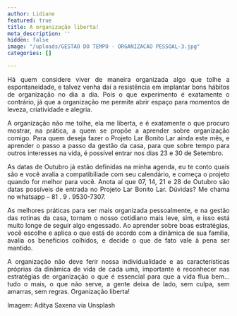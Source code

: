 ```yaml
---
author: Lidiane
featured: true
title: A organização liberta!
meta_description: ''
hidden: false
image: "/uploads/GESTAO DO TEMPO - ORGANIZACAO PESSOAL-3.jpg"
categories: []

---
```

<p align="justify">Há quem considere viver de maneira organizada algo que tolhe a espontaneidade, e talvez venha daí a resistência em implantar bons hábitos de organização no dia a dia. Pois o que experimento é exatamente o contrário, já que a organização me permite abrir espaço para momentos de leveza, criatividade e alegria. </p>

<p align="justify">A organização não me tolhe, ela me liberta, e é exatamente o que procuro mostrar, na prática, a quem se propõe a aprender sobre organização comigo. Para quem deseja fazer o Projeto Lar Bonito Lar ainda este mês, e aprender o passo a passo da gestão da casa, para que sobre tempo para outros interesses na vida, é possível entrar nos dias 23 e 30 de Setembro.</p>

<p align="justify">As datas de Outubro já estão definidas na minha agenda, eu te conto quais são e você avalia a compatibiliade com seu calendário, e começa o projeto quando for melhor para você. Anota aí que 07, 14, 21 e 28 de Outubro são datas possíveis de entrada no Projeto Lar Bonito Lar. Dúvidas? Me chama no whatsapp – 81 . 9 . 9530-7307.</p>

<p align="justify">As melhores práticas para ser mais organizada pessoalmente, e na gestão das rotinas da casa, tornam o nosso cotidiano mais leve, sim, e isso está muito longe de seguir algo engessado. Ao aprender sobre boas estratégias, você escolhe e aplica o que está de acordo com a dinâmica de sua família, avalia os benefícios colhidos, e decide o que de fato vale à pena ser mantido. </p>

<p align="justify">A organização não deve ferir nossa individualidade e as características próprias da dinâmica de vida de cada uma, importante é reconhecer nas estratégias de organização o que é essencial para que a vida flua bem... tudo o mais, o que não serve, a gente deixa de lado, sem culpa, sem amarras, sem regras. Organização liberta!</p>

<p align="justify">Imagem: Aditya Saxena via Unsplash</p>